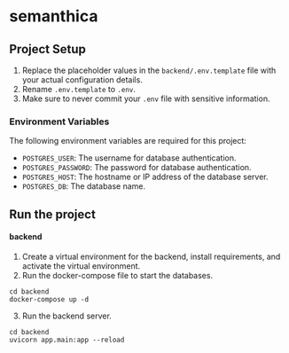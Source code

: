 # semanthica

## Project Setup

1. Replace the placeholder values in the `backend/.env.template` file with your actual configuration details.
2. Rename `.env.template` to `.env`.
3. Make sure to never commit your `.env` file with sensitive information.

### Environment Variables

The following environment variables are required for this project:

- `POSTGRES_USER`: The username for database authentication.
- `POSTGRES_PASSWORD`: The password for database authentication.
- `POSTGRES_HOST`: The hostname or IP address of the database server.
- `POSTGRES_DB`: The database name.

## Run the project

#### backend
1. Create a virtual environment for the backend, install requirements, and activate the virtual environment.
2. Run the docker-compose file to start the databases.
```shell
cd backend
docker-compose up -d
```
3. Run the backend server.
```shell
cd backend
uvicorn app.main:app --reload
```
